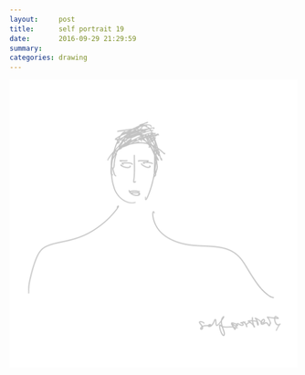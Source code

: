 ```yaml
---
layout:     post
title:      self portrait 19
date:       2016-09-29 21:29:59
summary:    
categories: drawing
---
```

![self portrait 19](/images/diary/self-portrait-19.png ".")
